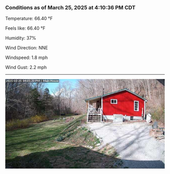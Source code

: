 ### Conditions as of March 25, 2025 at 4:10:36 PM CDT 

Temperature: 66.40 &deg;F

Feels like: 66.40 &deg;F

Humidity: 37%

Wind Direction: NNE

Windspeed: 1.8 mph

Wind Gust: 2.2 mph

---

<img src="./images/latest.jpeg"/>

